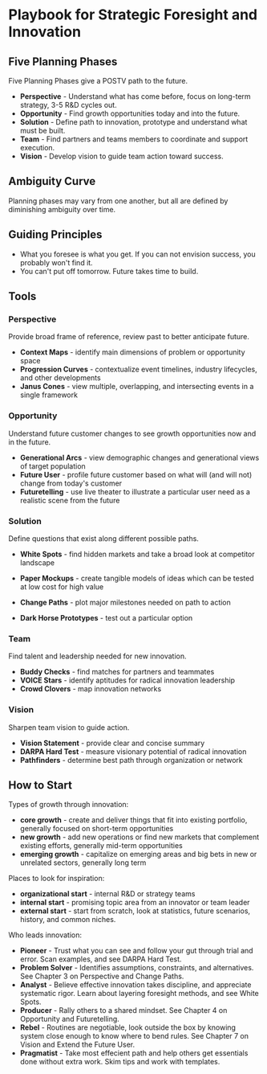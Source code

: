 # Playbook for Strategic Foresight and Innovation

## Five Planning Phases

Five Planning Phases give a POSTV path to the future.

* __Perspective__ - Understand what has come before, focus on long-term strategy, 3-5 R&D cycles out.
* __Opportunity__ - Find growth opportunities today and into the future.
* __Solution__ - Define path to innovation, prototype and understand what must be built.
* __Team__ - Find partners and teams members to coordinate and support execution.
* __Vision__ - Develop vision to guide team action toward success.

## Ambiguity Curve

Planning phases may vary from one another, but all are defined by diminishing ambiguity over time.

## Guiding Principles

* What you foresee is what you get. If you can not envision success, you probably won't find it.
* You can't put off tomorrow. Future takes time to build.

## Tools

### Perspective

Provide broad frame of reference, review past to better anticipate future.

* __Context Maps__ - identify main dimensions of problem or opportunity space
* __Progression Curves__ - contextualize event timelines, industry lifecycles, and other developments
* __Janus Cones__ - view multiple, overlapping, and intersecting events in a single framework

### Opportunity

Understand future customer changes to see growth opportunities now and in the future.

* __Generational Arcs__ - view demographic changes and generational views of target population
* __Future User__ - profile future customer based on what will (and will not) change from today's customer
* __Futuretelling__ - use live theater to illustrate a particular user need as a realistic scene from the future

### Solution

Define questions that exist along different possible paths.

* __White Spots__ - find hidden markets and take a broad look at competitor landscape
* __Paper Mockups__ - create tangible models of ideas which can be tested at low cost for high value
* __Change Paths__ - plot major milestones needed on path to action

* __Dark Horse Prototypes__ - test out a particular option

### Team

Find talent and leadership needed for new innovation.

* __Buddy Checks__ - find matches for partners and teammates
* __VOICE Stars__ - identify aptitudes for radical innovation leadership
* __Crowd Clovers__ - map innovation networks

### Vision

Sharpen team vision to guide action.

* __Vision Statement__ - provide clear and concise summary
* __DARPA Hard Test__ - measure visionary potential of radical innovation
* __Pathfinders__ - determine best path through organization or network

##  How to Start

Types of growth through innovation:

* __core growth__ - create and deliver things that fit into existing portfolio, generally focused on short-term opportunities
* __new growth__ - add new operations or find new markets that complement existing efforts, generally mid-term opportunities
* __emerging growth__ - capitalize on emerging areas and big bets in new or unrelated sectors, generally long term

Places to look for inspiration:

* __organizational start__ - internal R&D or strategy teams
* __internal start__ - promising topic area from an innovator or team leader
* __external start__ - start from scratch, look at statistics, future scenarios, history, and common niches.

Who leads innovation:

* __Pioneer__ - Trust what you can see and follow your gut through trial and error. Scan examples, and see DARPA Hard Test.
* __Problem Solver__ - Identifies assumptions, constraints, and alternatives. See Chapter 3 on Perspective and Change Paths.
* __Analyst__ - Believe effective innovation takes discipline, and appreciate systematic rigor. Learn about layering foresight methods, and see White Spots.
* __Producer__ - Rally others to a shared mindset. See Chapter 4 on Opportunity and Futuretelling.
* __Rebel__ - Routines are negotiable, look outside the box by knowing system close enough to know where to bend rules. See Chapter 7 on Vision and Extend the Future User.
* __Pragmatist__ - Take most effecient path and help others get essentials done without extra work. Skim tips and work with templates.

